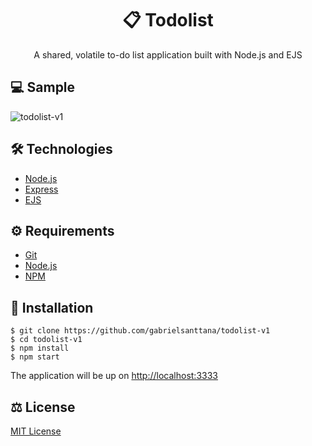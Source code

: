 # <div align="center">📋 Todolist</div>

<p align="center">A shared, volatile to-do list application built with Node.js and EJS</p> 

## 💻 Sample 

![todolist-v1](https://github.com/gabrielsanttana/todolist-v1/blob/master/public/todolist-v1.PNG)

## 🛠️ Technologies

<ul>
  <li><a href="https://nodejs.org/en/">Node.js</a></li>
  <li><a href="https://expressjs.com/pt-br/">Express</a></li>
  <li><a href="https://ejs.co/">EJS</a></li>
</ul>

## ⚙️ Requirements

<ul>
  <li><a href="https://git-scm.com/">Git</a></li>
  <li><a href="https://nodejs.org/en">Node.js</a></li>
  <li><a href="https://www.npmjs.com/">NPM</a></li>
</ul>

## 🚀 Installation

```
$ git clone https://github.com/gabrielsanttana/todolist-v1
$ cd todolist-v1
$ npm install
$ npm start
```

The application will be up on [http://localhost:3333](http://localhost:3333)

## ⚖️ License

[MIT License](https://github.com/gabrielsanttana/todolist-v1/blob/master/LICENSE)
